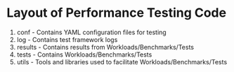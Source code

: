 # Layout of Performance Testing Code

1. conf - Contains YAML configuration files for testing
2. log - Contains test framework logs
3. results - Contains results from Workloads/Benchmarks/Tests
4. tests - Contains Workloads/Benchmarks/Tests
5. utils - Tools and libraries used to facilitate Workloads/Benchmarks/Tests
